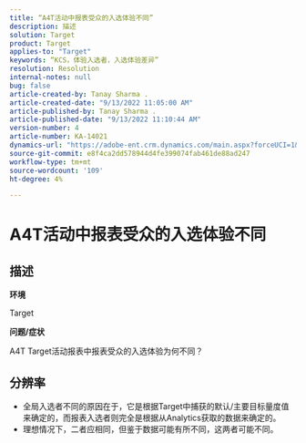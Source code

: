 ```yaml
---
title: “A4T活动中报表受众的入选体验不同”
description: 描述
solution: Target
product: Target
applies-to: "Target"
keywords: “KCS，体验入选者，入选体验差异”
resolution: Resolution
internal-notes: null
bug: false
article-created-by: Tanay Sharma .
article-created-date: "9/13/2022 11:05:00 AM"
article-published-by: Tanay Sharma .
article-published-date: "9/13/2022 11:10:44 AM"
version-number: 4
article-number: KA-14021
dynamics-url: "https://adobe-ent.crm.dynamics.com/main.aspx?forceUCI=1&pagetype=entityrecord&etn=knowledgearticle&id=9227aee8-5333-ed11-9db1-002248086735"
source-git-commit: e8f4ca2dd578944d4fe399074fab461de88ad247
workflow-type: tm+mt
source-wordcount: '109'
ht-degree: 4%

---
```


# A4T活动中报表受众的入选体验不同

## 描述


<b>环境</b>

Target



<b>问题/症状</b>

A4T Target活动报表中报表受众的入选体验为何不同？




## 分辨率


- 全局入选者不同的原因在于，它是根据Target中捕获的默认/主要目标量度值来确定的，而报表入选者则完全是根据从Analytics获取的数据来确定的。
- 理想情况下，二者应相同，但鉴于数据可能有所不同，这两者可能不同。



